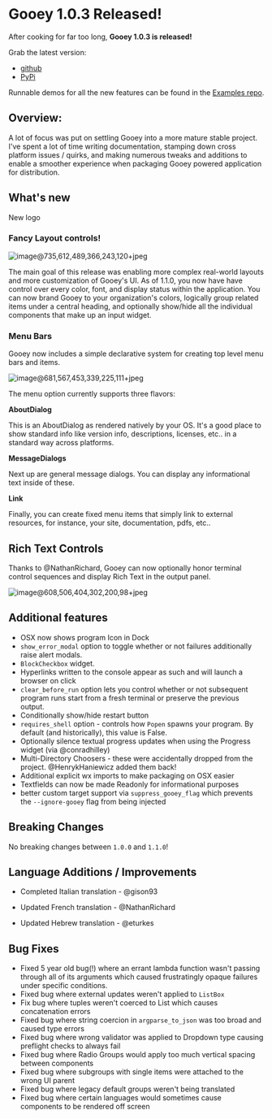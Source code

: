 # Gooey 1.0.3 Released!


After cooking for far too long, **Gooey 1.0.3 is released!**



Grab the latest version:



* [github](https://github.com/chriskiehl/Gooey)
* [PyPi](TODO)



Runnable demos for all the new features can be found in the [Examples repo](https://github.com/chriskiehl/GooeyExamples).

## Overview:


A lot of focus was put on settling Gooey into a more mature stable project. I've spent a lot of time writing documentation, stamping down cross platform issues / quirks, and making numerous tweaks and additions to enable a smoother experience when packaging Gooey powered application for distribution.    


## What's new

New logo





### Fancy Layout controls!



![image@735,612,489,366,243,120+jpeg](https://s3.amazonaws.com/awsblogstore/articles/da7760ce/7c0a2945-image)



The main goal of this release was enabling more complex real-world layouts and more customization of Gooey's UI. As of 1.1.0, you now have have control over every color, font, and display status within the application. You can now brand Gooey to your organization's colors, logically group related items under a central heading, and optionally show/hide all the individual components that make up an input widget.


### Menu Bars

Gooey now includes a simple declarative system for creating top level menu bars and items.

![image@681,567,453,339,225,111+jpeg](https://s3.amazonaws.com/awsblogstore/articles/da7760ce/0c14f2dd-image)



The menu option currently supports three flavors:



**AboutDialog**


This is an AboutDialog as rendered natively by your OS. It's a good place to show standard info like version info, descriptions, licenses, etc.. in a standard way across platforms.



**MessageDialogs**


Next up are general message dialogs. You can display any informational text inside of these.



**Link**



Finally, you can create fixed menu items that simply link to external resources, for instance, your site, documentation, pdfs, etc.. 


## Rich Text Controls

Thanks to @NathanRichard, Gooey can now optionally honor terminal control sequences and display Rich Text in the output panel.

![image@608,506,404,302,200,98+jpeg](https://s3.amazonaws.com/awsblogstore/articles/da7760ce/a0f11901-image)


## Additional features

* OSX now shows program Icon in Dock 
* `show_error_modal` option to toggle whether or not failures additionally raise alert modals.
* `BlockCheckbox` widget.
* Hyperlinks written to the console appear as such and will launch a browser on click
* `clear_before_run` option lets you control whether or not subsequent program runs start from a fresh terminal or preserve the previous output.
* Conditionally show/hide restart button
* `requires_shell` option - controls how `Popen` spawns your program. By default (and historically), this value is False.
* Optionally silence textual progress updates when using the Progress widget (via @conradhilley)
* Multi-Directory Choosers - these were accidentally dropped from the project. @HenrykHaniewicz added them back!
* Additional explicit wx imports to make packaging on OSX easier
* Textfields can now be made Readonly for informational purposes
* better custom target support via `suppress_gooey_flag` which prevents the `--ignore-gooey` flag from being injected




## Breaking Changes

No breaking changes between `1.0.0` and `1.1.0`!

## Language Additions / Improvements

* Completed Italian translation - @gison93

* Updated French translation - @NathanRichard
* Updated Hebrew translation - @eturkes



## Bug Fixes

* Fixed 5 year old bug(!) where an errant lambda function wasn't passing through all of its arguments which caused frustratingly opaque failures under specific conditions.
* Fixed bug where external updates weren't applied to `ListBox`
* Fix bug where tuples weren't coerced to List which causes concatenation errors
* Fixed bug where string coercion in `argparse_to_json` was too broad and caused type errors
* Fixed bug where wrong validator was applied to Dropdown type causing preflight checks to always fail
* Fixed bug where Radio Groups would apply too much vertical spacing between components
* Fixed bug where subgroups with single items were attached to the wrong UI parent
* Fixed bug where legacy default groups weren't being translated
* Fixed bug where certain languages would sometimes cause components to be rendered off screen


